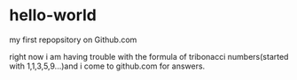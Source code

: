 # hello-world
my first repopsitory on Github.com

right now i am having trouble with the formula of tribonacci numbers(started with 1,1,3,5,9...)and i come to github.com for answers.
